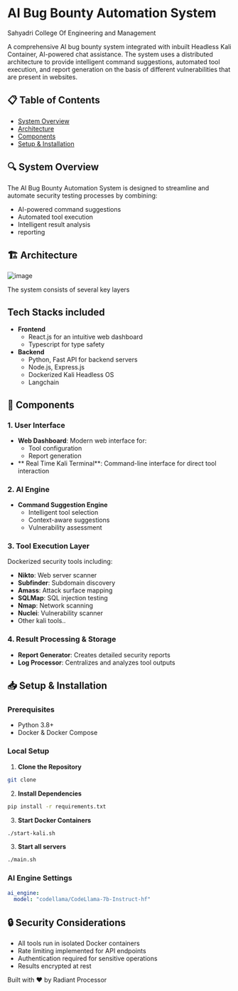 # AI Bug Bounty Automation System 

Sahyadri College Of Engineering and Management

A comprehensive AI bug bounty system integrated with inbuilt Headless Kali Container, AI-powered chat assistance. The system uses a distributed architecture to provide intelligent command suggestions, automated tool execution, and report generation on the basis of different vulnerabilities that are present in websites.

## 📋 Table of Contents
- [System Overview](#-system-overview)
- [Architecture](#-architecture)
- [Components](#-components)
- [Setup & Installation](#-setup--installation)
  


## 🔍 System Overview

The AI Bug Bounty Automation System is designed to streamline and automate security testing processes by combining:
- AI-powered command suggestions
- Automated tool execution
- Intelligent result analysis
- reporting

## 🏗 Architecture
![image](https://github.com/user-attachments/assets/8dbece6a-3882-494a-ade7-1017ba0e0961)


The system consists of several key layers

## Tech Stacks included
- **Frontend**
   - React.js for an intuitive web dashboard
   - Typescript for type safety
- **Backend**
   - Python, Fast API for backend servers
   - Node.js, Express.js
   - Dockerized Kali Headless OS
   - Langchain 
  

## 🔧 Components

### 1. User Interface
- **Web Dashboard**: Modern web interface for:
  - Tool configuration
  - Report generation
- ** Real Time Kali Terminal**: Command-line interface for direct tool interaction

### 2. AI Engine
- **Command Suggestion Engine**
  - Intelligent tool selection
  - Context-aware suggestions
  - Vulnerability assessment

### 3. Tool Execution Layer
Dockerized security tools including:
- **Nikto**: Web server scanner
- **Subfinder**: Subdomain discovery
- **Amass**: Attack surface mapping
- **SQLMap**: SQL injection testing
- **Nmap**: Network scanning
- **Nuclei**: Vulnerability scanner
- Other kali tools..

### 4. Result Processing & Storage
- **Report Generator**: Creates detailed security reports
- **Log Processor**: Centralizes and analyzes tool outputs

## 📥 Setup & Installation

### Prerequisites
- Python 3.8+
- Docker & Docker Compose


### Local Setup

1. **Clone the Repository**
```bash
git clone 

```

2. **Install Dependencies**
```bash
pip install -r requirements.txt
```

3. **Start Docker Containers**
```bash
./start-kali.sh
```

3. **Start all servers**
```bash
./main.sh
```


### AI Engine Settings
```yaml
ai_engine:
  model: "codellama/CodeLlama-7b-Instruct-hf"
```

## 🔒 Security Considerations

- All tools run in isolated Docker containers
- Rate limiting implemented for API endpoints
- Authentication required for sensitive operations
- Results encrypted at rest


Built with ❤️ by Radiant Processor



